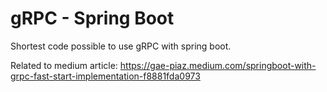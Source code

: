 # gRPC - Spring Boot 

Shortest code possible to use gRPC with spring boot. 

Related to medium article: https://gae-piaz.medium.com/springboot-with-grpc-fast-start-implementation-f8881fda0973

